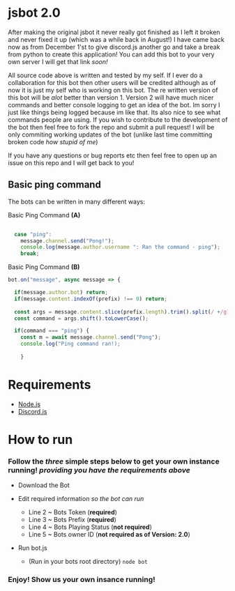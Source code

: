 # jsbot 2.0
After making the original jsbot it never really got finished as I left it broken and never fixed it up (which was a while back in August!) I have came back now as from December 1'st to give discord.js another go and take a break from python to create this application! You can add this bot to your very own server I will get that link *soon!* 

All source code above is written and tested by my self. If I ever do a collaboration for this bot then other users will be credited although as of now it is just my self who is working on this bot. The re written version of this bot will be *alot* better than version 1. Version 2 will have much nicer commands and better console logging to get an idea of the bot. Im sorry I just like things being logged because im like that. Its also nice to see what commands people are using. If you wish to contribute to the development of the bot then feel free to fork the repo and submit a pull request! I will be only commiting working updates of the bot (unlike last time committing broken code *how stupid of me*)

If you have any questions or bug reports etc then feel free to open up an issue on this repo and I will get back to you!

## Basic ping command
The bots can be written in many different ways:

Basic Ping Command **(A)**

```javascript
  
  case "ping":
	message.channel.send("Pong!");
	console.log(message.author.username ": Ran the command - ping");
	break;

```

Basic Ping Command **(B)**

```javascript
bot.on("message", async message => {

  if(message.author.bot) return;
  if(message.content.indexOf(prefix) !== 0) return;
  
  const args = message.content.slice(prefix.length).trim().split(/ +/g);
  const command = args.shift().toLowerCase();

  if(command === "ping") {
    const m = await message.channel.send("Pong");
    console.log("Ping command ran!);
    
    }
```

# Requirements

* [Node.js](https://nodejs.org/en/)
* [Discord.js](https://discord.js.org/en/)



# How to run

### Follow the ***three*** simple steps below to get your own instance running! ***providing you have the requirements above***

* Download the Bot

* Edit required information *so the bot can run*
	* Line 2 ~ Bots Token  	       (**required**)
	* Line 3 ~ Bots Prefix 	       (**required**)
	* Line 4 ~ Bots Playing Status (**not required**)
	* Line 5 ~ Bots owner ID       (**not required as of Version: 2.0**)

* Run bot.js
	* (Run in your bots root directory) `node bot`

### Enjoy! Show us your own insance running!


